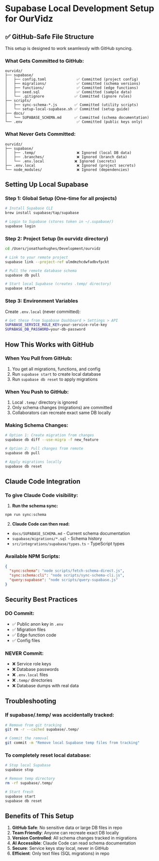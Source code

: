 # Supabase Local Development Setup for OurVidz

## ✅ GitHub-Safe File Structure

This setup is designed to work seamlessly with GitHub syncing.

### What Gets Committed to GitHub:
```
ourvidz/
├── supabase/
│   ├── config.toml              ✅ Committed (project config)
│   ├── migrations/              ✅ Committed (schema versions)
│   ├── functions/               ✅ Committed (edge functions)
│   ├── seed.sql                 ✅ Committed (sample data)
│   └── .gitignore              ✅ Committed (ignore rules)
├── scripts/
│   ├── sync-schema-*.js        ✅ Committed (utility scripts)
│   └── setup-local-supabase.sh ✅ Committed (setup guide)
├── docs/
│   └── SUPABASE_SCHEMA.md      ✅ Committed (schema documentation)
└── .env                         ✅ Committed (public keys only)
```

### What Never Gets Committed:
```
ourvidz/
├── supabase/
│   ├── .temp/                   ❌ Ignored (local DB data)
│   ├── .branches/               ❌ Ignored (branch data)
│   └── .env.local              ❌ Ignored (secrets)
├── .env.local                   ❌ Ignored (project secrets)
└── node_modules/                ❌ Ignored (dependencies)
```

## Setting Up Local Supabase

### Step 1: Global Setup (One-time for all projects)

```bash
# Install Supabase CLI
brew install supabase/tap/supabase

# Login to Supabase (stores token in ~/.supabase/)
supabase login
```

### Step 2: Project Setup (In ourvidz directory)

```bash
cd /Users/jonathanhughes/Development/ourvidz

# Link to your remote project
supabase link --project-ref ulmdmzhcdwfadbvfpckt

# Pull the remote database schema
supabase db pull

# Start local Supabase (creates .temp/ directory)
supabase start
```

### Step 3: Environment Variables

Create `.env.local` (never committed):
```bash
# Get these from Supabase Dashboard > Settings > API
SUPABASE_SERVICE_ROLE_KEY=your-service-role-key
SUPABASE_DB_PASSWORD=your-db-password
```

## How This Works with GitHub

### When You Pull from GitHub:
1. You get all migrations, functions, and config
2. Run `supabase start` to create local database
3. Run `supabase db reset` to apply migrations

### When You Push to GitHub:
1. Local `.temp/` directory is ignored
2. Only schema changes (migrations) are committed
3. Collaborators can recreate exact same DB locally

### Making Schema Changes:

```bash
# Option 1: Create migration from changes
supabase db diff --use-migra -f new_feature

# Option 2: Pull changes from remote
supabase db pull

# Apply migrations locally
supabase db reset
```

## Claude Code Integration

### To give Claude Code visibility:

1. **Run the schema sync:**
```bash
npm run sync:schema
```

2. **Claude Code can then read:**
- `docs/SUPABASE_SCHEMA.md` - Current schema documentation
- `supabase/migrations/*.sql` - Schema history
- `src/integrations/supabase/types.ts` - TypeScript types

### Available NPM Scripts:
```json
{
  "sync:schema": "node scripts/fetch-schema-direct.js",
  "sync:schema:cli": "node scripts/sync-schema-cli.js",
  "query:supabase": "node scripts/query-supabase.js"
}
```

## Security Best Practices

### DO Commit:
- ✅ Public anon key in `.env`
- ✅ Migration files
- ✅ Edge function code
- ✅ Config files

### NEVER Commit:
- ❌ Service role keys
- ❌ Database passwords
- ❌ `.env.local` files
- ❌ `.temp/` directories
- ❌ Database dumps with real data

## Troubleshooting

### If supabase/.temp/ was accidentally tracked:
```bash
# Remove from git tracking
git rm -r --cached supabase/.temp/

# Commit the removal
git commit -m "Remove local Supabase temp files from tracking"
```

### To completely reset local database:
```bash
# Stop local Supabase
supabase stop

# Remove temp directory
rm -rf supabase/.temp/

# Start fresh
supabase start
supabase db reset
```

## Benefits of This Setup

1. **GitHub Safe**: No sensitive data or large DB files in repo
2. **Team Friendly**: Anyone can recreate exact DB locally
3. **Version Controlled**: All schema changes tracked in migrations
4. **AI Accessible**: Claude Code can read schema documentation
5. **Secure**: Service keys stay local, never in GitHub
6. **Efficient**: Only text files (SQL migrations) in repo